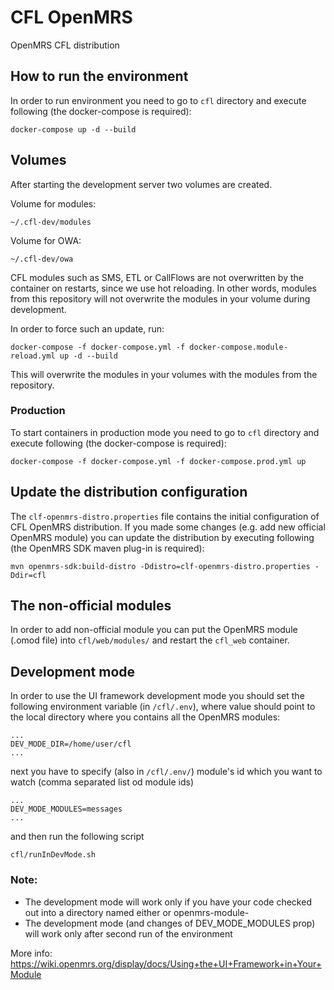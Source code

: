 # CFL OpenMRS

OpenMRS CFL distribution

## How to run the environment
In order to run environment you need to go to `cfl` directory and execute following (the docker-compose is required):
```
docker-compose up -d --build
```

## Volumes

After starting the development server two volumes are created.

Volume for modules:

```
~/.cfl-dev/modules
```

Volume for OWA:
```
~/.cfl-dev/owa
```

CFL modules such as SMS, ETL or CallFlows are not overwritten by the container on restarts, since we use hot reloading. In other words, modules from this repository will not overwrite the modules in your volume during development.

In order to force such an update, run:

```
docker-compose -f docker-compose.yml -f docker-compose.module-reload.yml up -d --build
```

This will overwrite the modules in your volumes with the modules from the repository.

### Production
To start containers in production mode you need to go to `cfl` directory and execute following (the docker-compose is required):
```
docker-compose -f docker-compose.yml -f docker-compose.prod.yml up
```

## Update the distribution configuration
The `clf-openmrs-distro.properties` file contains the initial configuration of CFL OpenMRS distribution. If you made some changes (e.g. add new official OpenMRS module) you can update the distribution by executing following (the OpenMRS SDK maven plug-in is required):
```
mvn openmrs-sdk:build-distro -Ddistro=clf-openmrs-distro.properties -Ddir=cfl
```

## The non-official modules
In order to add non-official module you can put the OpenMRS module (.omod file) into `cfl/web/modules/` and restart the `cfl_web` container.

## Development mode
In order to use the UI framework development mode you should set the following environment variable (in `/cfl/.env`), where value should point to the local directory where you contains all the OpenMRS modules:
```
...
DEV_MODE_DIR=/home/user/cfl
...
```

next you have to specify (also in `/cfl/.env/`) module's id which you want to watch (comma separated list od module ids)
```
...
DEV_MODE_MODULES=messages
...
```

and then run the following script
```
cfl/runInDevMode.sh
```

### Note:
* The development mode will work only if you have your code checked out into a directory named either <moduleId> or openmrs-module-<moduleId>
* The development mode (and changes of DEV_MODE_MODULES prop) will work only after second run of the environment

More info:
https://wiki.openmrs.org/display/docs/Using+the+UI+Framework+in+Your+Module
